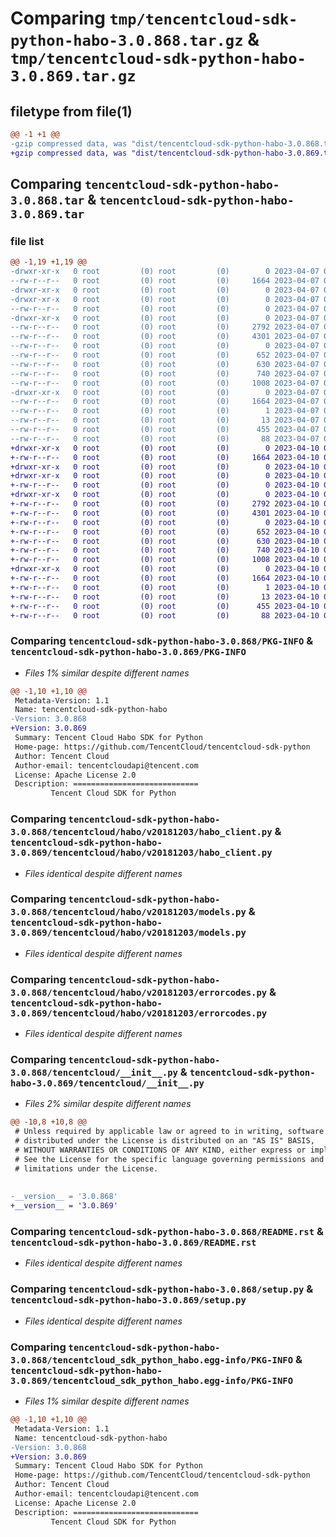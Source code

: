# Comparing `tmp/tencentcloud-sdk-python-habo-3.0.868.tar.gz` & `tmp/tencentcloud-sdk-python-habo-3.0.869.tar.gz`

## filetype from file(1)

```diff
@@ -1 +1 @@
-gzip compressed data, was "dist/tencentcloud-sdk-python-habo-3.0.868.tar", last modified: Fri Apr  7 00:40:06 2023, max compression
+gzip compressed data, was "dist/tencentcloud-sdk-python-habo-3.0.869.tar", last modified: Mon Apr 10 03:06:35 2023, max compression
```

## Comparing `tencentcloud-sdk-python-habo-3.0.868.tar` & `tencentcloud-sdk-python-habo-3.0.869.tar`

### file list

```diff
@@ -1,19 +1,19 @@
-drwxr-xr-x   0 root         (0) root         (0)        0 2023-04-07 00:40:06.000000 tencentcloud-sdk-python-habo-3.0.868/
--rw-r--r--   0 root         (0) root         (0)     1664 2023-04-07 00:40:06.000000 tencentcloud-sdk-python-habo-3.0.868/PKG-INFO
-drwxr-xr-x   0 root         (0) root         (0)        0 2023-04-07 00:40:06.000000 tencentcloud-sdk-python-habo-3.0.868/tencentcloud/
-drwxr-xr-x   0 root         (0) root         (0)        0 2023-04-07 00:40:06.000000 tencentcloud-sdk-python-habo-3.0.868/tencentcloud/habo/
--rw-r--r--   0 root         (0) root         (0)        0 2023-04-07 00:40:06.000000 tencentcloud-sdk-python-habo-3.0.868/tencentcloud/habo/__init__.py
-drwxr-xr-x   0 root         (0) root         (0)        0 2023-04-07 00:40:06.000000 tencentcloud-sdk-python-habo-3.0.868/tencentcloud/habo/v20181203/
--rw-r--r--   0 root         (0) root         (0)     2792 2023-04-07 00:40:06.000000 tencentcloud-sdk-python-habo-3.0.868/tencentcloud/habo/v20181203/habo_client.py
--rw-r--r--   0 root         (0) root         (0)     4301 2023-04-07 00:40:06.000000 tencentcloud-sdk-python-habo-3.0.868/tencentcloud/habo/v20181203/models.py
--rw-r--r--   0 root         (0) root         (0)        0 2023-04-07 00:40:06.000000 tencentcloud-sdk-python-habo-3.0.868/tencentcloud/habo/v20181203/__init__.py
--rw-r--r--   0 root         (0) root         (0)      652 2023-04-07 00:40:06.000000 tencentcloud-sdk-python-habo-3.0.868/tencentcloud/habo/v20181203/errorcodes.py
--rw-r--r--   0 root         (0) root         (0)      630 2023-04-07 00:40:06.000000 tencentcloud-sdk-python-habo-3.0.868/tencentcloud/__init__.py
--rw-r--r--   0 root         (0) root         (0)      740 2023-04-07 00:40:06.000000 tencentcloud-sdk-python-habo-3.0.868/README.rst
--rw-r--r--   0 root         (0) root         (0)     1008 2023-04-07 00:40:06.000000 tencentcloud-sdk-python-habo-3.0.868/setup.py
-drwxr-xr-x   0 root         (0) root         (0)        0 2023-04-07 00:40:06.000000 tencentcloud-sdk-python-habo-3.0.868/tencentcloud_sdk_python_habo.egg-info/
--rw-r--r--   0 root         (0) root         (0)     1664 2023-04-07 00:40:06.000000 tencentcloud-sdk-python-habo-3.0.868/tencentcloud_sdk_python_habo.egg-info/PKG-INFO
--rw-r--r--   0 root         (0) root         (0)        1 2023-04-07 00:40:06.000000 tencentcloud-sdk-python-habo-3.0.868/tencentcloud_sdk_python_habo.egg-info/dependency_links.txt
--rw-r--r--   0 root         (0) root         (0)       13 2023-04-07 00:40:06.000000 tencentcloud-sdk-python-habo-3.0.868/tencentcloud_sdk_python_habo.egg-info/top_level.txt
--rw-r--r--   0 root         (0) root         (0)      455 2023-04-07 00:40:06.000000 tencentcloud-sdk-python-habo-3.0.868/tencentcloud_sdk_python_habo.egg-info/SOURCES.txt
--rw-r--r--   0 root         (0) root         (0)       88 2023-04-07 00:40:06.000000 tencentcloud-sdk-python-habo-3.0.868/setup.cfg
+drwxr-xr-x   0 root         (0) root         (0)        0 2023-04-10 03:06:35.000000 tencentcloud-sdk-python-habo-3.0.869/
+-rw-r--r--   0 root         (0) root         (0)     1664 2023-04-10 03:06:35.000000 tencentcloud-sdk-python-habo-3.0.869/PKG-INFO
+drwxr-xr-x   0 root         (0) root         (0)        0 2023-04-10 03:06:35.000000 tencentcloud-sdk-python-habo-3.0.869/tencentcloud/
+drwxr-xr-x   0 root         (0) root         (0)        0 2023-04-10 03:06:35.000000 tencentcloud-sdk-python-habo-3.0.869/tencentcloud/habo/
+-rw-r--r--   0 root         (0) root         (0)        0 2023-04-10 03:06:35.000000 tencentcloud-sdk-python-habo-3.0.869/tencentcloud/habo/__init__.py
+drwxr-xr-x   0 root         (0) root         (0)        0 2023-04-10 03:06:35.000000 tencentcloud-sdk-python-habo-3.0.869/tencentcloud/habo/v20181203/
+-rw-r--r--   0 root         (0) root         (0)     2792 2023-04-10 03:06:35.000000 tencentcloud-sdk-python-habo-3.0.869/tencentcloud/habo/v20181203/habo_client.py
+-rw-r--r--   0 root         (0) root         (0)     4301 2023-04-10 03:06:35.000000 tencentcloud-sdk-python-habo-3.0.869/tencentcloud/habo/v20181203/models.py
+-rw-r--r--   0 root         (0) root         (0)        0 2023-04-10 03:06:35.000000 tencentcloud-sdk-python-habo-3.0.869/tencentcloud/habo/v20181203/__init__.py
+-rw-r--r--   0 root         (0) root         (0)      652 2023-04-10 03:06:35.000000 tencentcloud-sdk-python-habo-3.0.869/tencentcloud/habo/v20181203/errorcodes.py
+-rw-r--r--   0 root         (0) root         (0)      630 2023-04-10 03:06:35.000000 tencentcloud-sdk-python-habo-3.0.869/tencentcloud/__init__.py
+-rw-r--r--   0 root         (0) root         (0)      740 2023-04-10 03:06:35.000000 tencentcloud-sdk-python-habo-3.0.869/README.rst
+-rw-r--r--   0 root         (0) root         (0)     1008 2023-04-10 03:06:35.000000 tencentcloud-sdk-python-habo-3.0.869/setup.py
+drwxr-xr-x   0 root         (0) root         (0)        0 2023-04-10 03:06:35.000000 tencentcloud-sdk-python-habo-3.0.869/tencentcloud_sdk_python_habo.egg-info/
+-rw-r--r--   0 root         (0) root         (0)     1664 2023-04-10 03:06:35.000000 tencentcloud-sdk-python-habo-3.0.869/tencentcloud_sdk_python_habo.egg-info/PKG-INFO
+-rw-r--r--   0 root         (0) root         (0)        1 2023-04-10 03:06:35.000000 tencentcloud-sdk-python-habo-3.0.869/tencentcloud_sdk_python_habo.egg-info/dependency_links.txt
+-rw-r--r--   0 root         (0) root         (0)       13 2023-04-10 03:06:35.000000 tencentcloud-sdk-python-habo-3.0.869/tencentcloud_sdk_python_habo.egg-info/top_level.txt
+-rw-r--r--   0 root         (0) root         (0)      455 2023-04-10 03:06:35.000000 tencentcloud-sdk-python-habo-3.0.869/tencentcloud_sdk_python_habo.egg-info/SOURCES.txt
+-rw-r--r--   0 root         (0) root         (0)       88 2023-04-10 03:06:35.000000 tencentcloud-sdk-python-habo-3.0.869/setup.cfg
```

### Comparing `tencentcloud-sdk-python-habo-3.0.868/PKG-INFO` & `tencentcloud-sdk-python-habo-3.0.869/PKG-INFO`

 * *Files 1% similar despite different names*

```diff
@@ -1,10 +1,10 @@
 Metadata-Version: 1.1
 Name: tencentcloud-sdk-python-habo
-Version: 3.0.868
+Version: 3.0.869
 Summary: Tencent Cloud Habo SDK for Python
 Home-page: https://github.com/TencentCloud/tencentcloud-sdk-python
 Author: Tencent Cloud
 Author-email: tencentcloudapi@tencent.com
 License: Apache License 2.0
 Description: ============================
         Tencent Cloud SDK for Python
```

### Comparing `tencentcloud-sdk-python-habo-3.0.868/tencentcloud/habo/v20181203/habo_client.py` & `tencentcloud-sdk-python-habo-3.0.869/tencentcloud/habo/v20181203/habo_client.py`

 * *Files identical despite different names*

### Comparing `tencentcloud-sdk-python-habo-3.0.868/tencentcloud/habo/v20181203/models.py` & `tencentcloud-sdk-python-habo-3.0.869/tencentcloud/habo/v20181203/models.py`

 * *Files identical despite different names*

### Comparing `tencentcloud-sdk-python-habo-3.0.868/tencentcloud/habo/v20181203/errorcodes.py` & `tencentcloud-sdk-python-habo-3.0.869/tencentcloud/habo/v20181203/errorcodes.py`

 * *Files identical despite different names*

### Comparing `tencentcloud-sdk-python-habo-3.0.868/tencentcloud/__init__.py` & `tencentcloud-sdk-python-habo-3.0.869/tencentcloud/__init__.py`

 * *Files 2% similar despite different names*

```diff
@@ -10,8 +10,8 @@
 # Unless required by applicable law or agreed to in writing, software
 # distributed under the License is distributed on an "AS IS" BASIS,
 # WITHOUT WARRANTIES OR CONDITIONS OF ANY KIND, either express or implied.
 # See the License for the specific language governing permissions and
 # limitations under the License.
 
 
-__version__ = '3.0.868'
+__version__ = '3.0.869'
```

### Comparing `tencentcloud-sdk-python-habo-3.0.868/README.rst` & `tencentcloud-sdk-python-habo-3.0.869/README.rst`

 * *Files identical despite different names*

### Comparing `tencentcloud-sdk-python-habo-3.0.868/setup.py` & `tencentcloud-sdk-python-habo-3.0.869/setup.py`

 * *Files identical despite different names*

### Comparing `tencentcloud-sdk-python-habo-3.0.868/tencentcloud_sdk_python_habo.egg-info/PKG-INFO` & `tencentcloud-sdk-python-habo-3.0.869/tencentcloud_sdk_python_habo.egg-info/PKG-INFO`

 * *Files 1% similar despite different names*

```diff
@@ -1,10 +1,10 @@
 Metadata-Version: 1.1
 Name: tencentcloud-sdk-python-habo
-Version: 3.0.868
+Version: 3.0.869
 Summary: Tencent Cloud Habo SDK for Python
 Home-page: https://github.com/TencentCloud/tencentcloud-sdk-python
 Author: Tencent Cloud
 Author-email: tencentcloudapi@tencent.com
 License: Apache License 2.0
 Description: ============================
         Tencent Cloud SDK for Python
```

